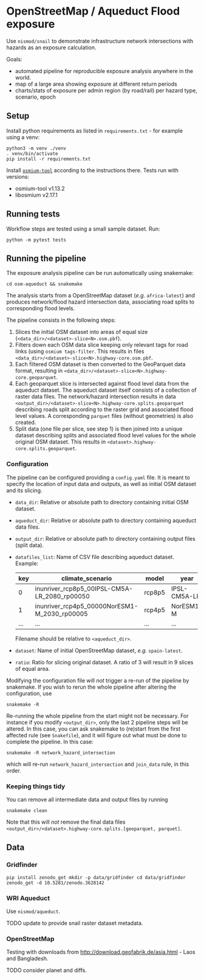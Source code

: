 # OpenStreetMap / Aqueduct Flood exposure

Use `nismod/snail` to demonstrate infrastructure network intersections with hazards as an
exposure calculation.

Goals: 
- automated pipeline for reproducible exposure analysis anywhere in the world.
- map of a large area showing exposure at different return periods
- charts/stats of exposure per admin region (by road/rail) per hazard type, scenario, epoch

## Setup

Install python requirements as listed in `requirements.txt` - for example using a venv:

```
python3 -m venv ./venv
. venv/bin/activate
pip install -r requirements.txt
```

Install [`osmium-tool`](https://osmcode.org/osmium-tool/manual.html) according to the
instructions there. Tests run with versions:
- osmium-tool v1.13.2
- libosmium v2.17.1

## Running tests

Workflow steps are tested using a small sample dataset. Run:

```
python -m pytest tests
```


## Running the pipeline

The exposure analysis pipeline can be run automatically using snakemake:

```
cd osm-aqueduct && snakemake
```

The analysis starts from a OpenStreetMap dataset (_e.g._ `africa-latest`) and
produces network/flood hazard intersection data, associating road  splits to
corresponding flood levels. 

The pipeline consists in the following steps:

1. Slices the initial OSM dataset into areas of equal size
   (`<data_dir>/<dataset>-slice<N>.osm.pbf`).
2. Filters down each OSM data slice keeping only relevant tags for road links
   (using `osmium tags-filter`. This results in files
   `<data_dir>/<dataset>-slice<N>.highway-core.osm.pbf`.
3. Each filtered OSM dataset is then converted to the GeoParquet data format,
   resulting in `<data_dir>/<dataset>-slice<N>.highway-core.geoparquet`.
4. Each geoparquet slice is intersected against flood level data from the
   aqueduct dataset. The aqueduct dataset itself consists of a collection of
   raster data files. The network/hazard intersection results in data
   `<output_dir>/<dataset>-slice<N>.highway-core.splits.geoparquet` describing
   roads split according to the raster grid and associated flood level values.
   A corresponding `parquet` files (without geometries) is also created.
5. Split data (one file per slice, see step 1) is then joined into a unique
   dataset describing splits and associated flood level values for the whole
   original OSM dataset. This results in
   `<dataset>.highway-core.splits.geoparquet`.

### Configuration

The pipeline can be configured providing a `config.yaml` file. It is meant to
specify the location of input data and outputs, as well as initial OSM dataset
and its slicing.

- `data_dir`: Relative or absolute path to directory containing initial OSM dataset.
- `aqueduct_dir`: Relative or absolute path to directory containing aqueduct data files.
- `output_dir`: Relative or absolute path to directory containing output files (split data).
- `datafiles_list`: Name of CSV file describing aqueduct dataset. Example:

  |key|climate\_scenario|model|year|return\_period|filename|
  |---|----------------|-----|----|-------------|--------|
  |0|inunriver\_rcp8p5\_00IPSL-CM5A-LR\_2080\_rp00050|rcp8p5|IPSL-CM5A-LR|2080|50|inunriver\_rcp8p5\_00IPSL-CM5A-LR\_2080\_rp00050.tif|
  |1|inunriver\_rcp4p5\_00000NorESM1-M\_2030\_rp00005|rcp4p5|NorESM1-M|2030|5|inunriver\_rcp4p5\_00000NorESM1-M\_2030\_rp00005.tif|
  |...|...|...|...|...|...|

  Filename should be relative to `<aqueduct_dir>`.
- `dataset`: Name of initial OpenStreetMap dataset, _e.g._ `spain-latest`.
- `ratio`: Ratio for slicing original dataset. A ratio of 3 will
  result in 9 slices of equal area.

Modifying the configuration file will *not* trigger a re-run of the pipeline by
snakemake. If you wish to rerun the whole pipeline after altering the
configuration, use 

```
snakemake -R
```

Re-running the whole pipeline from the start might not be necessary. For
instance if you modify `<output_dir>`, only the last 2 pipeline steps will be
altered. In this case, you can ask snakemake to (re)start from the first
affected rule (see `Snakefile`), and it will figure out what must be done to
complete the pipeline. In this case: 

```
snakemake -R network_hazard_intersection
```

which will re-run `network_hazard_intersection` and `join_data` rule,
in this order.

### Keeping things tidy

You can remove all intermediate data and output files by running

```
snakemake clean
```

Note that this will *not* remove the final data files
`<output_dir>/<dataset>.highway-core.splits.[geoparquet, parquet]`.

## Data

### Gridfinder

```
pip install zenodo_get mkdir -p data/gridfinder cd data/gridfinder
zenodo_get -d 10.5281/zenodo.3628142
```

### WRI Aqueduct

Use `nismod/aqueduct`.

TODO update to provide snail raster dataset metadata.

### OpenStreetMap

Testing with downloads from http://download.geofabrik.de/asia.html - Laos and Bangladesh.

TODO consider planet and diffs.

